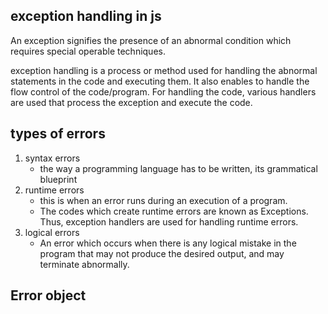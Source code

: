 ## exception handling in js
An exception signifies the presence of an abnormal condition which requires special operable techniques.

 exception handling is a process or method used for handling the abnormal statements in the code and executing them. It also enables to handle the flow control of the code/program. For handling the code, various handlers are used that process the exception and execute the code.

 ## types of errors
 1. syntax errors
    -   the way a programming language has to be written, its grammatical blueprint
2.  runtime errors
    - this is when an error runs during an execution of a program.
    - The codes which create runtime errors are known as Exceptions. Thus, exception handlers are used for handling runtime errors.
3. logical errors
    - An error which occurs when there is any logical mistake in the program that may not produce the desired output, and may terminate abnormally.

## Error object
